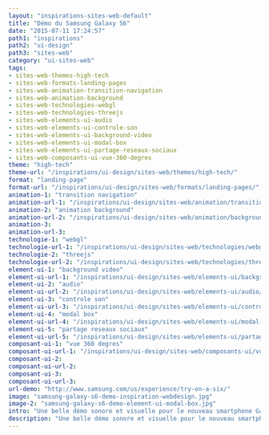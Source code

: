 ```yaml
---
layout: "inspirations-sites-web-default"
title: "Démo du Samsung Galaxy S6"
date: "2015-07-11 17:24:57"
path1: "inspirations"
path2: "ui-design"
path3: "sites-web"
category: "ui-sites-web"
tags:
- sites-web-themes-high-tech
- sites-web-formats-landing-pages
- sites-web-animation-transition-navigation
- sites-web-animation-background
- sites-web-technologies-webgl
- sites-web-technologies-threejs
- sites-web-elements-ui-audio
- sites-web-elements-ui-controle-son
- sites-web-elements-ui-background-video
- sites-web-elements-ui-modal-box
- sites-web-elements-ui-partage-reseaux-sociaux
- sites-web-composants-ui-vue-360-degres
theme: "high-tech"
theme-url: "/inspirations/ui-design/sites-web/themes/high-tech/"
format: "landing-page"
format-url: "/inspirations/ui-design/sites-web/formats/landing-pages/"
animation-1: "transition navigation"
animation-url-1: "/inspirations/ui-design/sites-web/animation/transition-navigation/"
animation-2: "animation background"
animation-url-2: "/inspirations/ui-design/sites-web/animation/background/"
animation-3:
animation-url-3:
technologie-1: "webgl"
technologie-url-1: "/inspirations/ui-design/sites-web/technologies/webgl/"
technologie-2: "threejs"
technologie-url-2: "/inspirations/ui-design/sites-web/technologies/threejs/"
element-ui-1: "background video"
element-ui-url-1: "/inspirations/ui-design/sites-web/elements-ui/background-video/"
element-ui-2: "audio"
element-ui-url-2: "/inspirations/ui-design/sites-web/elements-ui/audio/"
element-ui-3: "controle son"
element-ui-url-3: "/inspirations/ui-design/sites-web/elements-ui/controle-son/"
element-ui-4: "modal box"
element-ui-url-4: "/inspirations/ui-design/sites-web/elements-ui/modal-box/"
element-ui-5: "partage reseaux sociaux"
element-ui-url-5: "/inspirations/ui-design/sites-web/elements-ui/partage-reseaux-sociaux/"
composant-ui-1: "vue 360 degres"
composant-ui-url-1: "/inspirations/ui-design/sites-web/composants-ui/vue-360-degres/"
composant-ui-2:
composant-ui-url-2:
composant-ui-3:
composant-ui-url-3:
url-demo: "http://www.samsung.com/us/experience/try-on-a-six/"
image: "samsung-galaxy-s6-demo-inspiration-webdesign.jpg"
image-2: "samsung-galaxy-s6-demo-element-ui-modal-box.jpg"
intro: "Une belle démo sonore et visuelle pour le nouveau smartphone Galaxy S6 de Samsung."
description: "Une belle démo sonore et visuelle pour le nouveau smartphone Galaxy S6 de Samsung."
---
```

